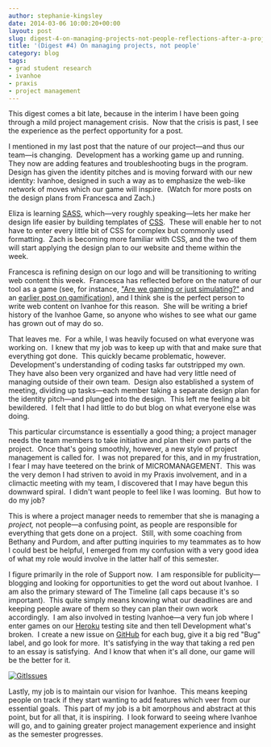 ```yaml
---
author: stephanie-kingsley
date: 2014-03-06 10:00:20+00:00
layout: post
slug: digest-4-on-managing-projects-not-people-reflections-after-a-project-management-crisis
title: '(Digest #4) On managing projects, not people'
category: blog
tags:
- grad student research
- ivanhoe
- praxis
- project management
---
```


This digest comes a bit late, because in the interim I have been going through a mild project management crisis.  Now that the crisis is past, I see the experience as the perfect opportunity for a post.

I mentioned in my last post that the nature of our project&mdash;and thus our team&mdash;is changing.  Development has a working game up and running.  They now are adding features and troubleshooting bugs in the program.  Design has given the identity pitches and is moving forward with our new identity: Ivanhoe, designed in such a way as to emphasize the web-like network of moves which our game will inspire.  (Watch for more posts on the design plans from Francesca and Zach.)

Eliza is learning [SASS](http://sass-lang.com/), which&mdash;very roughly speaking&mdash;lets her make her design life easier by building templates of [CSS](http://www.w3schools.com/css/).  These will enable her to not have to enter every little bit of CSS for complex but commonly used formatting.  Zach is becoming more familiar with CSS, and the two of them will start applying the design plan to our website and theme within the  week.

Francesca is refining design on our logo and will be transitioning to writing web content this week.  Francesca has reflected before on the nature of our tool as a game (see, for instance, ["Are we gaming or just simulating?"](https://scholarslab.org/grad-student-research/are-we-gaming-or-just-simulating/) and an [earlier post on gamification](https://scholarslab.org/grad-student-research/look-its-a-game-its-a-simulation-no-its-gamification/)), and I think she is the perfect person to write web content on Ivanhoe for this reason.  She will be writing a brief history of the Ivanhoe Game, so anyone who wishes to see what our game has grown out of may do so.

That leaves me.  For a while, I was heavily focused on what everyone was working on.  I knew that my job was to keep up with that and make sure that everything got done.  This quickly became problematic, however.  Development's understanding of coding tasks far outstripped my own.  They have also been very organized and have had very little need of managing outside of their own team.  Design also established a system of meeting, dividing up tasks&mdash;each member taking a separate design plan for the identity pitch&mdash;and plunged into the design.  This left me feeling a bit bewildered.  I felt that I had little to do but blog on what everyone else was doing.

This particular circumstance is essentially a good thing; a project manager needs the team members to take initiative and plan their own parts of the project.  Once that's going smoothly, however, a new style of project management is called for.  I was not prepared for this, and in my frustration, I fear I may have teetered on the brink of MICROMANAGEMENT.  This was the very demon I had striven to avoid in my Praxis involvement, and in a climactic meeting with my team, I discovered that I may have begun this downward spiral.  I didn't want people to feel like I was looming.  But how to do my job?

This is where a project manager needs to remember that she is managing a _project,_ not people&mdash;a confusing point, as people are responsible for everything that gets done on a project.  Still, with some coaching from Bethany and Purdom, and after putting inquiries to my teammates as to how I could best be helpful, I emerged from my confusion with a very good idea of what my role would involve in the latter half of this semester.

I figure primarily in the role of Support now.  I am responsible for publicity&mdash;blogging and looking for opportunities to get the word out about Ivanhoe.  I am also the primary steward of The Timeline (all caps because it's so important).  This quite simply means knowing what our deadlines are and keeping people aware of them so they can plan their own work accordingly.  I am also involved in testing Ivanhoe&mdash;a very fun job where I enter games on our [Heroku](https://www.heroku.com/) testing site and then tell Development what's broken.  I create a new issue on [GitHub](https://github.com/scholarslab/ivanhoe/issues?labels=bug&state=open) for each bug, give it a big red "Bug" label, and go look for more.  It's satisfying in the way that taking a red pen to an essay is satisfying.  And I know that when it's all done, our game will be the better for it.

[![GitIssues](http://static.scholarslab.org/wp-content/uploads/2014/03/GitIssues-300x102.png)](http://static.scholarslab.org/wp-content/uploads/2014/03/GitIssues.png)

Lastly, my job is to maintain our vision for Ivanhoe.  This means keeping people on track if they start wanting to add features which veer from our essential goals.  This part of my job is a bit amorphous and abstract at this point, but for all that, it is inspiring.  I look forward to seeing where Ivanhoe will go, and to gaining greater project management experience and insight as the semester progresses.

